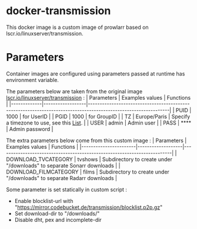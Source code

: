 # docker-transmission
This docker image is a custom image of prowlarr based on lscr.io/linuxserver/transmission.

# Parameters
Container images are configured using parameters passed at runtime has environment variable.

The parameters below are taken from the original image [lscr.io/linuxserver/transmission](https://hub.docker.com/r/linuxserver/transmission) :
|  Parameters | Examples values  | Functions                                                                                                      |
|-------------|------------------|----------------------------------------------------------------------------------------------------------------|
| PUID        |  1000            | for UserID                                                                                                     |
| PGID        |  1000            | for GroupID                                                                                                    |
| TZ          |  Europe/Paris    | Specify a timezone to use, see this [List](https://en.wikipedia.org/wiki/List_of_tz_database_time_zones#List). |
| USER        |  admin           | Admin user                                                                                                     |
| PASS        |  ****            | Admin password                                                                                                 |


The extra parameters below come from this custom image :
|  Parameters           | Examples values   | Functions                                                               |
|-----------------------|-------------------|-------------------------------------------------------------------------|
| DOWNLOAD_TVCATEGORY   |  tvshows          | Subdirectory to create under "/downloads" to separate Sonarr downloads  |
| DOWNLOAD_FILMCATEGORY |  films            | Subdirectory to create under "/downloads" to separate Radarr downloads  |

Some parameter is set statically in custom script :
* Enable blocklist-url with "https://mirror.codebucket.de/transmission/blocklist.p2p.gz"
* Set download-dir to "/downloads/"
* Disable dht, pex and incomplete-dir